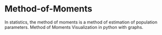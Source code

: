 # Method-of-Moments 
In statistics, the method of moments is a method of estimation of population parameters.
Method of Moments Visualization in python with graphs.
